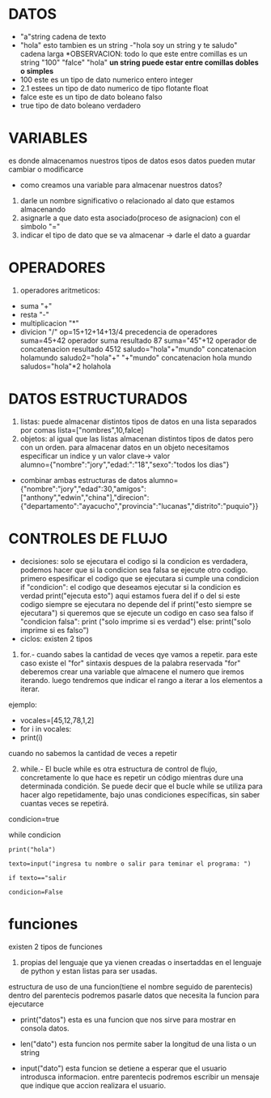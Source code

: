 #                **DATOS**
- "a"string cadena de texto
- "hola" esto tambien es un string
-"hola soy un string y te saludo" cadena larga
*OBSERVACION: todo lo que este entre comillas es un string
"100"
"falce"
"hola"
**un string puede estar entre comillas dobles o simples** 
- 100 este es un tipo de dato numerico entero integer
- 2.1 estees un tipo de dato numerico de tipo flotante float
- falce este es un tipo de dato boleano falso
- true tipo de dato boleano verdadero

#                **VARIABLES**
es donde almacenamos nuestros tipos de datos
esos datos pueden mutar cambiar o modificarce
- como creamos una variable para almacenar nuestros datos?
1. darle un nombre significativo o relacionado al dato que estamos almacenando
2. asignarle a que dato esta asociado(proceso de asignacion) con el simbolo "="
3. indicar el tipo de dato que se va almacenar -> darle el dato a guardar

#                 **OPERADORES**
1. operadores aritmeticos:
- suma "+"
- resta "-"
- multiplicacion "*"
- divicion "/"
op=15+12+14+13/4 precedencia de operadores
suma=45+42 operador suma resultado 87
suma="45"+12 operador de concatenacion resultado 4512
saludo="hola"+"mundo" concatenacion holamundo
saludo2="hola"+" "+"mundo" concatenacion hola mundo
saludos="hola"*2 holahola

#                **DATOS ESTRUCTURADOS**
1. listas: puede almacenar distintos tipos de datos en una lista separados por comas
lista=["nombres",10,falce]
2. objetos: al igual que las listas almacenan distintos tipos de datos pero con un orden. 
para almacenar datos en un objeto necesitamos especificar un indice y un valor clave-> valor  
alumno={"nombre":"jory","edad:":"18","sexo":"todos los dias"}
- combinar ambas estructuras de datos
alumno={"nombre":"jory","edad":30,"amigos":["anthony","edwin","china"],"direcion":{"departamento":"ayacucho","provincia":"lucanas","distrito":"puquio"}}

#                **CONTROLES DE FLUJO**
- decisiones: solo se ejecutara el codigo si la condicion es verdadera, podemos hacer que si la condicion sea falsa se ejecute otro codigo.
primero espesificar el codigo que se ejecutara si cumple una condicion
if "condicion":
    el codigo que deseamos ejecutar si la condicion es verdad
    print("ejecuta esto")
aqui estamos fuera del if o del si este codigo siempre se ejecutara no depende del if
print("esto siempre se ejecutara")
si queremos que se ejecute un codigo en caso sea falso
if "condicion falsa":
    print ("solo imprime si es verdad")
else:
    print("solo imprime si es falso")
- ciclos: existen 2 tipos
1. for.- cuando sabes la cantidad de veces qye vamos a repetir.
para este caso existe el "for"
sintaxis despues de la palabra reservada "for" 
deberemos crear una variable que almacene el 
numero que iremos iterando.
luego tendremos que indicar el rango a iterar a los elementos a iterar.

ejemplo:

* vocales=[45,12,78,1,2]
* for i in vocales:
*   print(i)

cuando no sabemos la cantidad de veces a repetir

2. while.- El bucle while es otra estructura de control de flujo, concretamente lo que hace es repetir un código mientras dure una determinada condición. Se puede decir que el bucle while se utiliza para hacer algo repetidamente, bajo unas condiciones específicas, sin saber cuantas veces se repetirá.

condicion=true

while condicion

    print("hola")

    texto=input("ingresa tu nombre o salir para teminar el programa: ")

    if texto=="salir

    condicion=False

# funciones
existen 2 tipos de funciones

1. propias del lenguaje que ya vienen creadas o insertaddas en el lenguaje de python y estan listas para ser usadas.

estructura de uso de una funcion(tiene el nombre seguido de parentecis) dentro del parentecis podremos pasarle datos que necesita la funcion para ejecutarce

- print("datos") esta es una funcion que nos sirve para mostrar en consola datos.

- len("dato") esta funcion nos permite saber la longitud de una lista o un string
- input("dato") esta funcion se detiene a esperar que el usuario introdusca informacion.
entre parentecis podremos escribir un mensaje que indique que accion realizara el usuario.

